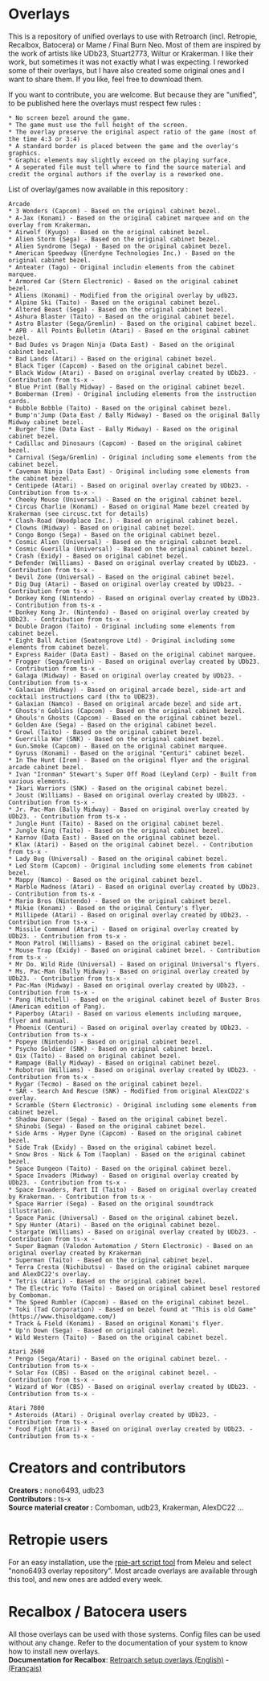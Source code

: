 # Overlays

This is a repository of unified overlays to use with Retroarch (incl. Retropie, Recalbox, Batocera) or Mame / Final Burn Neo. Most of them are inspired by the work of artists like UDb23, Stuart2773, Wiltur or Krakerman. I like their work, but sometimes it was not exactly what I was expecting. I reworked some of their overlays, but I have also created some original ones and I want to share them. If you like, feel free to download them.  

If you want to contribute, you are welcome. But because they are "unified", to be published here the overlays must respect few rules :

	* No screen bezel around the game.
	* The game must use the full height of the screen.
	* The overlay preserve the original aspect ratio of the game (most of the time 4:3 or 3:4)
	* A standard border is placed between the game and the overlay's graphics.
	* Graphic elements may slightly exceed on the playing surface.
	* A seperated file must tell where to find the source material and credit the orginal authors if the overlay is a reworked one.
 
 List of overlay/games now available in this repository :
 
 	Arcade
	* 3 Wonders (Capcom) - Based on the original cabinet bezel.
	* A-Jax (Konami) - Based on the original cabinet marquee and on the overlay from Krakerman.
	* Airwolf (Kyugo) - Based on the original cabinet bezel.
	* Alien Storm (Sega) - Based on the original cabinet bezel.
	* Alien Syndrome (Sega) - Based on the original cabinet bezel.
	* American Speedway (Enerdyne Technologies Inc.) - Based on the original cabinet bezel.
	* Anteater (Tago) - Original includin elements from the cabinet marquee.
	* Armored Car (Stern Electronic) - Based on the original cabinet bezel.
	* Aliens (Konami) - Modified from the original overlay by udb23.
	* Alpine Ski (Taito) - Based on the original cabinet bezel.
	* Altered Beast (Sega) - Based on the original cabinet bezel.
	* Ashura Blaster (Taito) - Based on the original cabinet bezel.
	* Astro Blaster (Sega/Gremlin) - Based on the original cabinet bezel.
	* APB - All Points Bulletin (Atari) - Based on the original cabinet bezel.
	* Bad Dudes vs Dragon Ninja (Data East) - Based on the original cabinet bezel.
	* Bad Lands (Atari) - Based on the original cabinet bezel.
	* Black Tiger (Capcom) - Based on the original cabinet bezel.
	* Black Widow (Atari) - Based on original overlay created by UDb23. - Contribution from ts-x -
	* Blue Print (Bally Midway) - Based on the original cabinet bezel.
	* Bomberman (Irem) - Original including elements from the instruction cards.
	* Bubble Bobble (Taito) - Based on the original cabinet bezel.
	* Bump'n'Jump (Data East / Bally Midway) - Based on the original Bally Midway cabinet bezel.
	* Burger Time (Data East - Bally Midway) - Based on the original cabinet bezel.
	* Cadillac and Dinosaurs (Capcom) - Based on the original cabinet bezel.
	* Carnival (Sega/Gremlin) - Original including some elements from the cabinet bezel.
	* Caveman Ninja (Data East) - Original including some elements from the cabinet bezel.
	* Centipede (Atari) - Based on original overlay created by UDb23. - Contribution from ts-x -
	* Cheeky Mouse (Universal) - Based on the original cabinet bezel.
	* Circus Charlie (Konami) - Based on original Mame bezel created by Krakerman (see circusc.txt for details)
	* Clash-Road (Woodplace Inc.) - Based on original cabinet bezel.
	* Clowns (Midway) - Based on original cabinet bezel.
	* Congo Bongo (Sega) - Based on the original cabinet bezel.
	* Cosmic Alien (Universal) - Based on the original cabinet bezel.
	* Cosmic Guerilla (Universal) - Based on the original cabinet bezel.
	* Crash (Exidy) - Based on original cabinet bezel.
	* Defender (Williams) - Based on original overlay created by UDb23. - Contribution from ts-x -
	* Devil Zone (Universal) - Based on the original cabinet bezel.
	* Dig Dug (Atari) - Based on original overlay created by UDb23. - Contribution from ts-x -
	* Donkey Kong (Nintendo) - Based on original overlay created by UDb23. - Contribution from ts-x -
	* Donkey Kong Jr. (Nintendo) - Based on original overlay created by UDb23. - Contribution from ts-x -
	* Double Dragon (Taito) - Original including some elements from cabinet bezel.
	* Eight Ball Action (Seatongrove Ltd) - Original including some elements from cabinet bezel.
	* Express Raider (Data East) - Based on the original cabinet marquee.
	* Frogger (Sega/Gremlin) - Based on original overlay created by UDb23. - Contribution from ts-x -
	* Galaga (Midway) - Based on original overlay created by UDb23. - Contribution from ts-x -
	* Galaxian (Midway) - Based on original arcade bezel, side-art and cocktail instructions card (thx to UDB23).
	* Galaxian (Namco) - Based on original arcade bezel and side art.
	* Ghosts'n Goblins (Capcom) - Based on the original cabinet bezel.
	* Ghouls'n Ghosts (Capcom) - Based on the original cabinet bezel.
	* Golden Axe (Sega) - Based on the original cabinet bezel.
	* Growl (Taito) - Based on the original cabinet bezel.
	* Guerrilla War (SNK) - Based on the original cabinet bezel.
	* Gun.Smoke (Capcom) - Based on the original cabinet marquee.
	* Gyruss (Konami) - Based on the original "Centuri" cabinet bezel.
	* In The Hunt (Irem) - Based on the original flyer and the original arcade cabinet bezel.
	* Ivan "Ironman" Stewart's Super Off Road (Leyland Corp) - Built from various elements.
	* Ikari Warriors (SNK) - Based on the original cabinet bezel.
	* Joust (Williams) - Based on original overlay created by UDb23. - Contribution from ts-x -
	* Jr. Pac-Man (Bally Midway) - Based on original overlay created by UDb23. - Contribution from ts-x -
	* Jungle Hunt (Taito) - Based on the original cabinet bezel.
	* Jungle King (Taito) - Based on the original cabinet bezel.
	* Karnov (Data East) - Based on the original cabinet bezel.
	* Klax (Atari) - Based on the original cabinet bezel. - Contribution from ts-x -
	* Lady Bug (Universal) - Based on the original cabinet bezel.
	* Led Storm (Capcom) - Original including some elements from cabinet bezel.
	* Mappy (Namco) - Based on the original cabinet bezel.
	* Marble Madness (Atari) - Based on original overlay created by UDb23. - Contribution from ts-x -
	* Mario Bros (Nintendo) - Based on the original cabinet bezel.
	* Mikie (Konami) - Based on the original Century's flyer.
	* Millipede (Atari) - Based on original overlay created by UDb23. - Contribution from ts-x -
	* Missile Command (Atari) - Based on original overlay created by UDb23. - Contribution from ts-x -
	* Moon Patrol (Williams) - Based on the original cabinet bezel.
	* Mouse Trap (Exidy) - Based on original cabinet bezel. - Contribution from ts-x -
	* Mr Do. Wild Ride (Universal) - Based on original Universal's flyers.
	* Ms. Pac-Man (Bally Midway) - Based on original overlay created by UDb23. - Contribution from ts-x -
	* Pac-Man (Midway) - Based on original overlay created by UDb23. - Contribution from ts-x -
	* Pang (Mitchell) - Based on the original cabinet bezel of Buster Bros (American edition of Pang).
	* Paperboy (Atari) - Based on various elements including marquee, flyer and manual.
	* Phoenix (Centuri) - Based on original overlay created by UDb23. - Contribution from ts-x -
	* Popeye (Nintendo) - Based on original cabinet bezel.
	* Psycho Soldier (SNK) - Based on original cabinet bezel.
	* Qix (Taito) - Based on original cabinet bezel.
	* Rampage (Bally Midway) - Based on original cabinet bezel.
	* Robotron (Williams) - Based on original overlay created by UDb23. - Contribution from ts-x -
	* Rygar (Tecmo) - Based on the original cabinet bezel.
	* SAR - Search And Rescue (SNK) - Modified from original AlexCD22's overlay.
	* Scramble (Stern Electronic) - Original including some elements from cabinet bezel.
	* Shadow Dancer (Sega) - Based on the original cabinet bezel.
	* Shinobi (Sega) - Based on the original cabinet bezel.
	* Side Arms - Hyper Dyne (Capcom) - Based on the original cabinet bezel.
	* Side Trak (Exidy) - Based on the original cabinet bezel.
	* Snow Bros - Nick & Tom (Taoplan) - Based on the original cabinet bezel.
	* Space Dungeon (Taito) - Based on the original cabinet bezel.
	* Space Invaders (Midway) - Based on original overlay created by UDb23. - Contribution from ts-x -
	* Space Invaders, Part II (Taito) - Based on original overlay created by Krakerman. - Contribution from ts-x -
	* Space Harrier (Sega) - Based on the original soundtrack illustration.
	* Space Panic (Universal) - Based on the original cabinet bezel.
	* Spy Hunter (Atari) - Based on the original cabinet bezel.
	* Stargate (Williams) - Based on original overlay created by UDb23. - Contribution from ts-x -
	* Super Bagman (Valodon Automation / Stern Electronic) - Based on an original overlay created by Krakerman
	* Superman (Taito) - Based on the original cabinet bezel.
	* Terra Cresta (Nichibutsu) - Based on the original cabinet marquee and AlexDC22's overlay.
	* Tetris (Atari) - Based on the original cabinet bezel.
	* The Electric YoYo (Taito) - Based on original cabinet besel restored by Comboman.
	* The Speed Rumbler (Capcom) - Based on the original cabinet bezel.
	* Toki (Tad Corporation) - Based on bezel found at "This is old Game" (https://www.thisoldgame.com/)
	* Track & Field (Konami) - Based on original Konami's flyer.
	* Up'n Down (Sega) - Based on original cabinet bezel.
	* Wild Western (Taito) - Based on the original cabinet bezel.
	
	Atari 2600
	* Pengo (Sega/Atari) - Based on the original cabinet bezel. - Contribution from ts-x -
	* Solar Fox (CBS) - Based on the original cabinet bezel. - Contribution from ts-x -
	* Wizard of Wor (CBS) - Based on original overlay created by UDb23. - Contribution from ts-x -

	Atari 7800
	* Asteroids (Atari) - Original overlay created by UDb23. - Contribution from ts-x -
	* Food Fight (Atari) - Based on original overlay created by UDb23. - Contribution from ts-x -

# Creators and contributors
__Creators :__ nono6493, udb23  
__Contributors :__ ts-x  
__Source material creator :__ Comboman, udb23, Krakerman, AlexDC22 ...  

# Retropie users
For an easy installation, use the [rpie-art script tool](https://github.com/meleu/rpie-art "Github meleu/rpie-art") from Meleu and select "nono6493 overlay repository". Most arcade overlays are available through this tool, and new ones are added every week.

# Recalbox / Batocera users
All those overlays can be used with those systems. Config files can be used without any change. Refer to the documentation of your system to know how to install new overlays.  
__Documentation for Recalbox__: [Retroarch setup overlays (English)](https://github.com/recalbox/recalbox-os/wiki/Retroarch-setup-overlays-(EN) "Retroarch setup overlays (English)") - [(Français)](https://github.com/recalbox/recalbox-os/wiki/Retroarch-setup-overlays-(FR) "Retroarch setup overlays (Français)")
